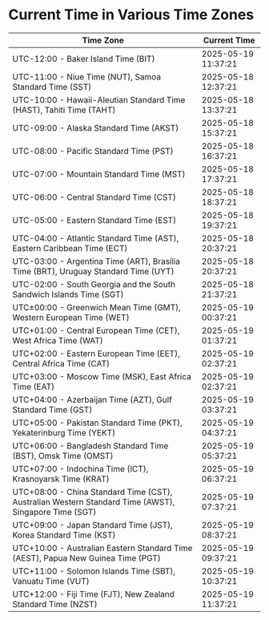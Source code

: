 # Current Time in Various Time Zones

| Time Zone | Current Time |
|-----------|--------------|
| UTC-12:00 - Baker Island Time (BIT) | 2025-05-19 11:37:21 |
| UTC-11:00 - Niue Time (NUT), Samoa Standard Time (SST) | 2025-05-18 12:37:21 |
| UTC-10:00 - Hawaii-Aleutian Standard Time (HAST), Tahiti Time (TAHT) | 2025-05-18 13:37:21 |
| UTC-09:00 - Alaska Standard Time (AKST) | 2025-05-18 15:37:21 |
| UTC-08:00 - Pacific Standard Time (PST) | 2025-05-18 16:37:21 |
| UTC-07:00 - Mountain Standard Time (MST) | 2025-05-18 17:37:21 |
| UTC-06:00 - Central Standard Time (CST) | 2025-05-18 18:37:21 |
| UTC-05:00 - Eastern Standard Time (EST) | 2025-05-18 19:37:21 |
| UTC-04:00 - Atlantic Standard Time (AST), Eastern Caribbean Time (ECT) | 2025-05-18 20:37:21 |
| UTC-03:00 - Argentina Time (ART), Brasília Time (BRT), Uruguay Standard Time (UYT) | 2025-05-18 20:37:21 |
| UTC-02:00 - South Georgia and the South Sandwich Islands Time (SGT) | 2025-05-18 21:37:21 |
| UTC±00:00 - Greenwich Mean Time (GMT), Western European Time (WET) | 2025-05-19 00:37:21 |
| UTC+01:00 - Central European Time (CET), West Africa Time (WAT) | 2025-05-19 01:37:21 |
| UTC+02:00 - Eastern European Time (EET), Central Africa Time (CAT) | 2025-05-19 02:37:21 |
| UTC+03:00 - Moscow Time (MSK), East Africa Time (EAT) | 2025-05-19 02:37:21 |
| UTC+04:00 - Azerbaijan Time (AZT), Gulf Standard Time (GST) | 2025-05-19 03:37:21 |
| UTC+05:00 - Pakistan Standard Time (PKT), Yekaterinburg Time (YEKT) | 2025-05-19 04:37:21 |
| UTC+06:00 - Bangladesh Standard Time (BST), Omsk Time (OMST) | 2025-05-19 05:37:21 |
| UTC+07:00 - Indochina Time (ICT), Krasnoyarsk Time (KRAT) | 2025-05-19 06:37:21 |
| UTC+08:00 - China Standard Time (CST), Australian Western Standard Time (AWST), Singapore Time (SGT) | 2025-05-19 07:37:21 |
| UTC+09:00 - Japan Standard Time (JST), Korea Standard Time (KST) | 2025-05-19 08:37:21 |
| UTC+10:00 - Australian Eastern Standard Time (AEST), Papua New Guinea Time (PGT) | 2025-05-19 09:37:21 |
| UTC+11:00 - Solomon Islands Time (SBT), Vanuatu Time (VUT) | 2025-05-19 10:37:21 |
| UTC+12:00 - Fiji Time (FJT), New Zealand Standard Time (NZST) | 2025-05-19 11:37:21 |
